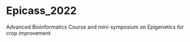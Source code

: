 # Epicass_2022
Advanced Bioinformatics Course and mini-symposium on Epigenetics for crop improvement
